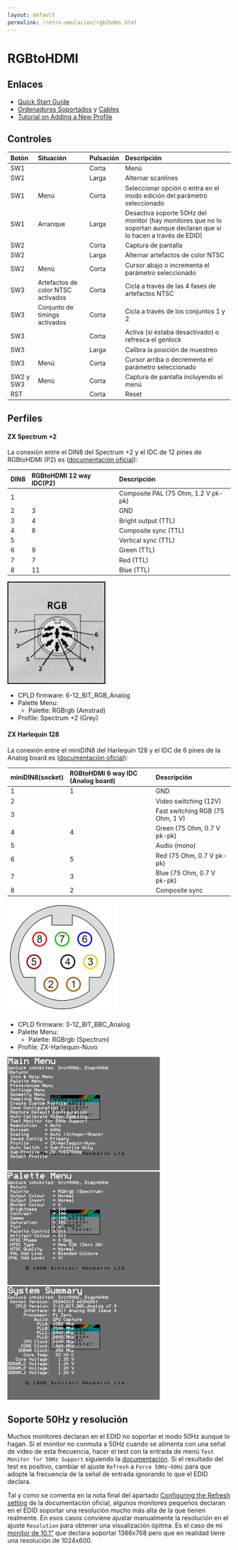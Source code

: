 ```yaml
---
layout: default
permalink: /retro-emulacion/rgb2hdmi.html
---
```


# RGBtoHDMI

## Enlaces

* [Quick Start Guide](https://github.com/hoglet67/RGBtoHDMI/wiki/Quick-Start-Guide)
* [Ordenadores Soportados](https://github.com/hoglet67/RGBtoHDMI/wiki/Supported-Computers) y [Cables](https://github.com/hoglet67/RGBtoHDMI/wiki/Cables)
* [Tutorial on Adding a New Profile](https://github.com/hoglet67/RGBtoHDMI/wiki/Tutorial-on-Adding-a-New-Profile)

## Controles

|Botón|Situación|Pulsación|Descripción|
|:----|:--------|:--------|:----------|
|SW1  |         |Corta    |Menú|
|SW1  |         |Larga    |Alternar scanlines|
|SW1  |Menú     |Corta    |Seleccionar opción o entra en el modo edición del parámetro seleccionado|
|SW1  |Arranque |Larga    |Desactiva soporte 50Hz del monitor (hay monitores que no lo soportan aunque declaran que sí lo hacen a través de EDID)|
|SW2  |         |Corta    |Captura de pantalla|
|SW2  |         |Larga    |Alternar artefactos de color NTSC|
|SW2  |Menú     |Corta    |Cursor abajo o incrementa el parámetro seleccionado|
|SW3  |Artefactos de color NTSC activados|Corta    |Cicla a través de las 4 fases de artefactos NTSC|
|SW3  |Conjunto de timings activados|Corta    |Cicla a través de los conjuntos 1 y 2|
|SW3  |         |Corta    |Activa (si estaba desactivado) o refresca el genlock|
|SW3  |         |Larga    |Calibra la posición de muestreo|
|SW3  |Menú     |Corta    |Cursor arriba o decrementa el parámetro seleccionado|
|SW2 y SW3|Menú     |Corta    |Captura de pantalla incluyendo el menú|
|RST  |         |Corta    |Reset|

## Perfiles

#### ZX Spectrum +2

La conexión entre el DIN8 del Spectrum +2 y el IDC de 12 pines de RGBtoHDMI (P2) es ([documentación oficial](https://github.com/hoglet67/RGBtoHDMI/wiki/Cables#spectrum-128-or-2-4-bit-rgbi-ttl)):

|DIN8|RGBtoHDMI 12 way IDC(P2)|Descripción                             |
|:---|:-----------------------|:---------------------------------------|
|1   |                        |Composite PAL (75 Ohm, 1.2 V pk-pk)     |
|2   |3                       |GND                                     |
|3   |4                       |Bright output (TTL)                     |
|4   |8                       |Composite sync (TTL)                    |
|5   |                        |Vertical sync (TTL)                     |
|6   |9                       |Green (TTL)                             |
|7   |7                       |Red (TTL)                               |
|8   |11                      |Blue (TTL)                              |

![RGB socket DIN8](../images/pages/rgb2hdmi/din8.gif)

- CPLD firmware: 6-12_BIT_RGB_Analog
- Palette Menu:
    - Palette: RGBrgb (Amstrad)
- Profile: Spectrum +2 (Grey)

#### ZX Harlequin 128

La conexión entre el miniDIN8 del Harlequin 128 y el IDC de 6 pines de la Analog board es ([documentación oficial](https://github.com/hoglet67/RGBtoHDMI/wiki/Cables#spectrum-2a-or-3-analog-rgb)):

|miniDIN8(socket)|RGBtoHDMI 6 way IDC (Analog board)|Descripción                             |
|:---------------|:---------------------------------|:---------------------------------------|
|1               |1                                 |GND                                     |
|2               |                                  |Video switching (12V)                   |
|3               |                                  |Fast switching RGB (75 Ohm, 1 V)        |
|4               |4                                 |Green (75 Ohm, 0.7 V pk-pk)             |
|5               |                                  |Audio (mono)                            |
|6               |5                                 |Red (75 Ohm, 0.7 V pk-pk)               |
|7               |3                                 |Blue (75 Ohm, 0.7 V pk-pk)              |
|8               |2                                 |Composite sync                          |

![RGB socket miniDIN8](../images/pages/rgb2hdmi/minidin8.png)

- CPLD firmware: 3-12_BIT_BBC_Analog
- Palette Menu:
    - Palette: RGBrgb (Spectrum)
- Profile: ZX-Harlequin-Nuvo

![Main Menu](../images/pages/rgb2hdmi/capture0.png)
![Palette Menu](../images/pages/rgb2hdmi/capture1.png)
![System Summary](../images/pages/rgb2hdmi/capture2.png)

## Soporte 50Hz y resolución

Muchos monitores declaran en el EDID no soportar el modo 50Hz aunque lo hagan. Si el monitor no conmuta a 50Hz cuando se alimenta con una señal de vídeo de esta frecuencia, hacer el test con la entrada de menú `Test Monitor for 50Hz Support` siguiendo la [documentación](https://github.com/hoglet67/RGBtoHDMI/wiki/Quick-Start-Guide#configuring-the-refresh-setting). Si el resultado del test es positivo, cambiar el ajuste `Refresh` a `Force 50Hz-60Hz` para que adopte la frecuencia de la señal de entrada ignorando lo que el EDID declara.

Tal y como se comenta en la nota final del apartado [Configuring the Refresh setting](https://github.com/hoglet67/RGBtoHDMI/wiki/Quick-Start-Guide#configuring-the-refresh-setting) de la documentación oficial, algunos monitores pequeños declaran en el EDID soportar una resolución mucho más alta de la que tienen realmente. En esos casos conviene ajustar manualmente la resolución en el ajuste `Resolution` para obtener una visualización ópitma. Es el caso de mi [monitor de 10.1"](https://es.aliexpress.com/item/1005005492871743.html) que declara soportar 1366x768 pero que en realidad tiene una resolución de 1024x600.